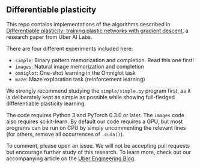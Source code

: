 ## Differentiable plasticity

This repo contains implementations of the algorithms described in [Differentiable plasticity: training plastic networks with gradient descent](https://arxiv.org/abs/1804.02464), a research paper from Uber AI Labs.

There are four different experiments included here:

- `simple`: Binary pattern memorization and completion. Read this one first!
- `images`: Natural image memorization and completion
- `omniglot`: One-shot learning in the Omniglot task
- `maze`: Maze exploration task (reinforcement learning)


We strongly recommend studying the `simple/simple.py` program first, as it is deliberately kept as simple as possible while showing full-fledged differentiable plasticity learning.

The code requires Python 3 and PyTorch 0.3.0 or later. The `images` code also requires scikit-learn. By default our code requires a GPU, but most programs can be run on CPU by simply uncommenting the relevant lines (for others, remove all occurrences of `.cuda()`).

To comment, please open an issue. We will not be accepting pull requests but encourage further study of this research. To learn more, check out our accompanying article on the [Uber Engineering Blog](https://eng.uber.com/differentiable-plasticity).


